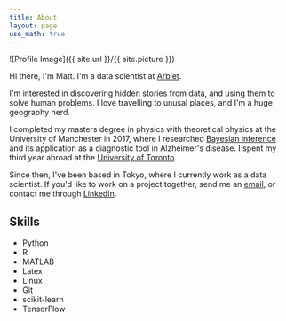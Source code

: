 ```yaml
---
title: About
layout: page
use_math: true
---
```

![Profile Image]({{ site.url }}/{{ site.picture }})

Hi there, I'm Matt. I'm a data scientist at [Arblet](https://www.arblet.com).
<!-- <a href="https://www.arblet.com/" style="text-decoration: none; font-weight:bold; color:rgb(0,0,0)"> Arblet Inc.</a>. -->
I'm interested in discovering hidden stories from data, and using them to solve 
human problems. I love travelling to unusal places, and I'm a huge geography nerd.

I completed my masters degree in physics with theoretical physics at the 
University of Manchester in 2017, where I researched [Bayesian inference](https://drive.google.com/file/d/1fV6HB7wGF7PJa3SLyz1GXGkPLRz3RPOJ/view?usp=sharing) and its
application as a diagnostic tool in Alzheimer's disease. I spent my third year abroad at the 
[University of Toronto](https://www.physics.utoronto.ca/~nonlin/abstracts/MWest_479_report_2016_abstract.html). 

Since then, I've been based in Tokyo, where I currently work as a data scientist.
If you'd like to work on a project together, send me an [email](mailto:m.west2718@gmail.com),
or contact me through [LinkedIn](https://www.linkedin.com/in/mwestt/).

## Skills

<ul class="skill-list">
	<li>Python</li>
	<li>R</li>
	<li>MATLAB</li>
	<li>Latex</li>
	<li>Linux</li>
	<li>Git</li>
	<li>scikit-learn</li>
	<li>TensorFlow</li>
</ul>
<!-- 
<h2>Projects</h2>

<ul>
	<li><a href="https://github.com/">Lorem Lorem</a></li>
	<li><a href="https://github.com/">Ipsum Dolor</a></li>
	<li><a href="https://github.com/">Dolor Lorem</a></li>
</ul> -->
